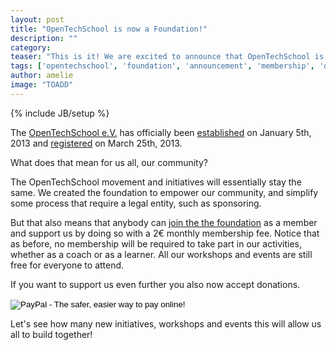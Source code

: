 ```yaml
---
layout: post
title: "OpenTechSchool is now a Foundation!"
description: ""
category: 
teaser: "This is it! We are excited to announce that OpenTechSchool is now official a Foundation, more precisely a "gemeinütziger e.V." — a non-profit foundation under German law."
tags: ['opentechschool', 'foundation', 'announcement', 'membership', 'donation']
author: amelie
image: "TOADD"
---
```

{% include JB/setup %}

The [OpenTechSchool e.V.](http://www.opentechschool.org/foundation/) has officially been [established](http://www.opentechschool.org/foundation/archive/Vereinsgruendungsprotokoll.pdf) on January 5th, 2013 and [registered](http://www.opentechschool.org/foundation/archive/Register_Bestaetigung.pdf) on March 25th, 2013.

What does that mean for us all, our community?

The OpenTechSchool movement and initiatives will essentially stay the same. We created the foundation to empower our community, and simplify some process that require a legal entity, such as sponsoring.

But that also means that anybody can [join the the foundation](https://docs.google.com/a/opentechschool.org/spreadsheet/viewform?formkey=dGYycmhYal9SSW1WRUdQcUhUSk9FYWc6MQ#gid=0) as a member and support us by doing so with a 2€ monthly membership fee. Notice that as before, no membership will be required to take part in our activities, whether as a coach or as a learner. All our workshops and events are still free for everyone to attend.

If you want to support us even further you also now accept donations.
<form action="https://www.paypal.com/cgi-bin/webscr" method="post" target="_top">
<input type="hidden" name="cmd" value="_s-xclick">
<input type="hidden" name="hosted_button_id" value="DWWZRJAN8C9DE">
<input type="image" src="https://www.paypalobjects.com/en_US/i/btn/btn_donate_LG.gif" border="0" name="submit" alt="PayPal - The safer, easier way to pay online!">
<img alt="" border="0" src="https://www.paypalobjects.com/de_DE/i/scr/pixel.gif" width="1" height="1">
</form>

Let's see how many new initiatives, workshops and events this will allow us all to build together!
